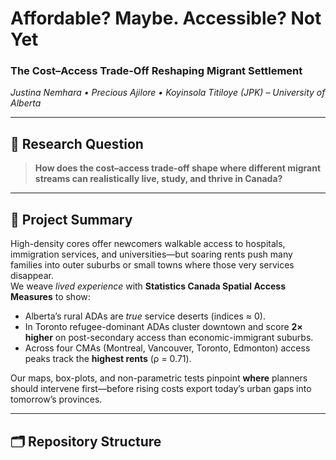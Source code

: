 # Affordable? Maybe. Accessible? **Not Yet**  
### The Cost–Access Trade-Off Reshaping Migrant Settlement  
*Justina Nemhara • Precious Ajilore • Koyinsola Titiloye (JPK) – University of Alberta*

---

## 🎯 Research Question
> **How does the cost–access trade-off shape where different migrant streams can realistically live, study, and thrive in Canada?**

---

## 📜 Project Summary
High-density cores offer newcomers walkable access to hospitals, immigration services, and universities—but soaring rents push many families into outer suburbs or small towns where those very services disappear.  
We weave *lived experience* with **Statistics Canada Spatial Access Measures** to show:

* Alberta’s rural ADAs are *true* service deserts (indices ≈ 0).
* In Toronto refugee-dominant ADAs cluster downtown and score **2× higher** on post-secondary access than economic-immigrant suburbs.
* Across four CMAs (Montreal, Vancouver, Toronto, Edmonton) access peaks track the **highest rents** (ρ = 0.71).

Our maps, box-plots, and non-parametric tests pinpoint **where** planners should intervene first—before rising costs export today’s urban gaps into tomorrow’s provinces.

---

## 🗂️ Repository Structure
